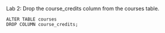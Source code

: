 Lab 2: Drop the course_credits column from the courses table.

```
ALTER TABLE courses
DROP COLUMN course_credits;
```